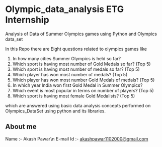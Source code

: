 # Olympic_data_analysis ETG Internship
Analysis of Data of Summer Olympics games using Python and Olympics data_set

In this Repo there are Eight questions related to olympics games like

1. In how many cities Summer Olympics is held so far?
2. Which sport is having most number of Gold Medals so far? (Top 5)
3. Which sport is having most number of medals so far? (Top 5)
4. Which player has won most number of medals? (Top 5)
5. Which player has won most number Gold Medals of medals? (Top 5)
6. In which year India won first Gold Medal in Summer Olympics?
7. Which event is most popular in terms on number of players? (Top 5)
8. Which sport is having most female Gold Medalists? (Top 5)

which are answered using basic data analysis concepts performed on Olympics_DataSet using python and its libraries.

## About me
Name :- Akash Pawar\n
E-mail Id :- akashpawar1102000@gmail.com
